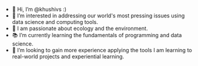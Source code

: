 - 👋 Hi, I’m @khushivs :)
- 👀 I’m interested in addressing our world's most pressing issues using data science and computing tools.
- 🌱 I am passionate about ecology and the environment.
- 📚 I’m currently learning the fundamentals of programming and data science.
- 💞️ I’m looking to gain more experience applying the tools I am learning to real-world projects and experiential learning.

<!---
khushivs/khushivs is a ✨ special ✨ repository because its `README.md` (this file) appears on your GitHub profile.
You can click the Preview link to take a look at your changes.
--->
